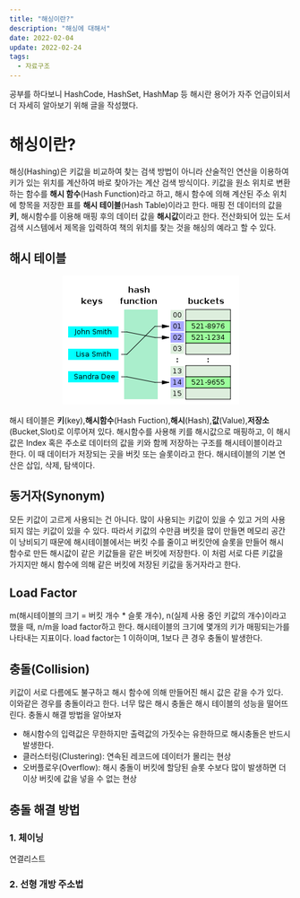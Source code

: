 ```yaml
---
title: "해싱이란?"
description: "해싱에 대해서"
date: 2022-02-04
update: 2022-02-24
tags:
  - 자료구조
---
```


공부를 하다보니 HashCode, HashSet, HashMap 등 해시란 용어가 자주 언급이되서 더 자세히 알아보기 위해 글을 작성했다.

# 해싱이란?

해싱(Hashing)은 키값을 비교하여 찾는 검색 방법이 아니라 산술적인 연산을 이용하여 키가 있는 위치를 계산하여 바로 찾아가는 계산 검색 방식이다.
키값을 원소 위치로 변환하는 함수를 **해시 함수**(Hash Function)라고 하고, 해시 함수에 의해 계산된 주소 위치에 항목을 저장한 표를 **해시 테이블**(Hash Table)이라고 한다.
매핑 전 데이터의 값을 **키**, 해시함수를 이용해 매핑 후의 데이터 값을 **해시값**이라고 한다.
전산화되어 있는 도서 검색 시스템에서 제목을 입력하여 책의 위치를 찾는 것을 해싱의 예라고 할 수 있다.

## 해시 테이블

<p align="center">
    <img src="hashtable.png">
</p>

해시 테이블은 **키**(key),**해시함수**(Hash Fuction),**해시**(Hash),**값**(Value),**저장소**(Bucket,Slot)로 이루어져 있다. 해시함수를 사용해 키를 해시값으로 매핑하고, 이 해시값은 Index 혹은 주소로 데이터의 값을 키와 함께 저장하는 구조를 해시테이블이라고 한다. 이 때 데이터가 저장되는 곳을 버킷 또는 슬롯이라고 한다. 해시테이블의 기본 연산은 삽입, 삭제, 탐색이다.

## 동거자(Synonym)

모든 키값이 고르게 사용되는 건 아니다. 많이 사용되는 키값이 있을 수 있고 거의 사용되지 않는 키값이 있을 수 있다. 따라서 키값의 수만큼 버킷을 많이 만들면 메모리 공간이 낭비되기 때문에 해시테이블에서는 버킷 수를 줄이고 버킷안에 슬롯을 만들어 해시 함수로 만든 해시값이 같은 키값들을 같은 버킷에 저장한다. 이 처럼 서로 다른 키값을 가지지만 해시 함수에 의해 같은 버킷에 저장된 키값을 동거자라고 한다.

## Load Factor

m(해시테이블의 크기 = 버킷 개수 \* 슬롯 개수), n(실제 사용 중인 키값의 개수)이라고 했을 때, n/m을 load factor하고 한다. 해시테이블의 크기에 몇개의 키가 매핑되는가를 나타내는 지표이다. load factor는 1 이하이며, 1보다 큰 경우 충돌이 발생한다.

## 충돌(Collision)

키값이 서로 다름에도 불구하고 해시 함수에 의해 만들어진 해시 값은 같을 수가 있다. 이와같은 경우를 충돌이라고 한다. 너무 많은 해시 충돌은 해시 테이블의 성능을 떨어뜨린다. 충돌시 해결 방법을 알아보자

- 해시함수의 입력값은 무한하지만 출력값의 가짓수는 유한하므로 해시충돌은 반드시 발생한다.
- 클러스터링(Clustering): 연속된 레코드에 데이터가 몰리는 현상
- 오버플로우(Overflow): 해시 충돌이 버킷에 할당된 슬롯 수보다 많이 발생하면 더이상 버킷에 값을 넣을 수 없는 현상

## 충돌 해결 방법

### 1. 체이닝

연결리스트

### 2. 선형 개방 주소법
